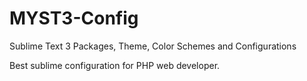 # MYST3-Config
Sublime Text 3 Packages, Theme, Color Schemes and Configurations

Best sublime configuration for PHP web developer. 
